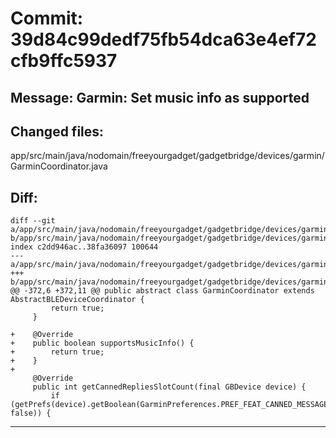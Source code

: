 # Commit: 39d84c99dedf75fb54dca63e4ef72cfb9ffc5937
## Message: Garmin: Set music info as supported
## Changed files:
app/src/main/java/nodomain/freeyourgadget/gadgetbridge/devices/garmin/GarminCoordinator.java

## Diff:
```
diff --git a/app/src/main/java/nodomain/freeyourgadget/gadgetbridge/devices/garmin/GarminCoordinator.java b/app/src/main/java/nodomain/freeyourgadget/gadgetbridge/devices/garmin/GarminCoordinator.java
index c2dd946ac..38fa36097 100644
--- a/app/src/main/java/nodomain/freeyourgadget/gadgetbridge/devices/garmin/GarminCoordinator.java
+++ b/app/src/main/java/nodomain/freeyourgadget/gadgetbridge/devices/garmin/GarminCoordinator.java
@@ -372,6 +372,11 @@ public abstract class GarminCoordinator extends AbstractBLEDeviceCoordinator {
         return true;
     }
 
+    @Override
+    public boolean supportsMusicInfo() {
+        return true;
+    }
+
     @Override
     public int getCannedRepliesSlotCount(final GBDevice device) {
         if (getPrefs(device).getBoolean(GarminPreferences.PREF_FEAT_CANNED_MESSAGES, false)) {
```
-----------------------------------
